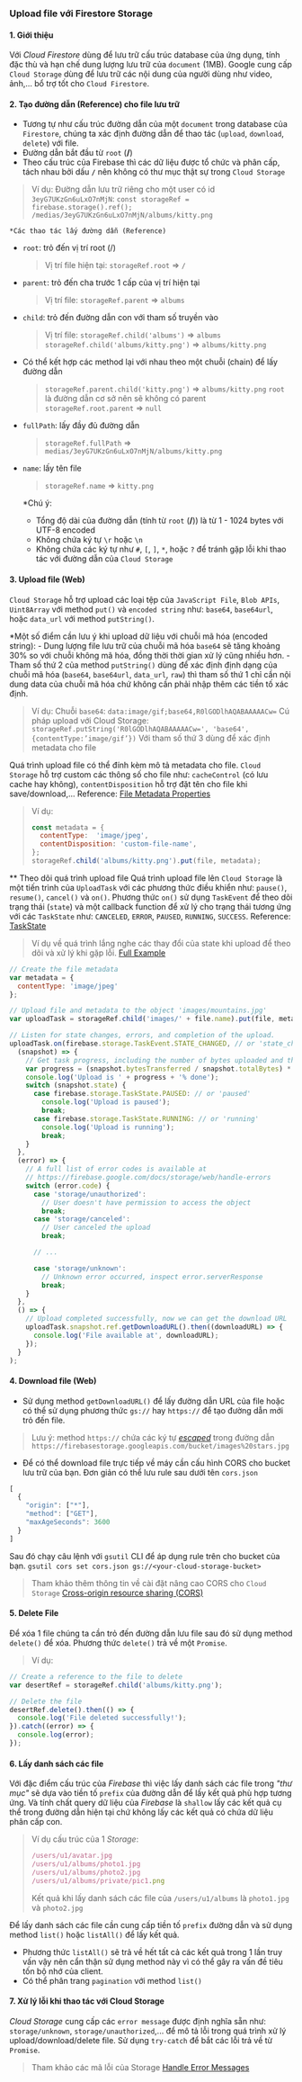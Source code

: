 ﻿### Upload file với Firestore Storage
#### 1. Giới thiệu
Với *Cloud Firestore* dùng để lưu trữ cấu trúc database của ứng dụng, tính đặc thù và hạn chế dung lượng lưu trữ của `document` (1MB). Google cung cấp `Cloud Storage` dùng để lưu trữ các nội dung của người dùng như video, ảnh,... bổ  trợ tốt cho `Cloud Firestore`.

#### 2. Tạo đường dẫn (Reference) cho file lưu trữ
- Tương tự như cấu trúc đường dẫn của một `document` trong database của `Firestore`, chúng ta xác định đường dẫn để thao tác (`upload`, `download`, `delete`) với file.
- Đường dẫn bắt đầu từ `root` (**/**)
- Theo cấu trúc của Firebase thì các dữ liệu được tổ chức và phân cấp, tách nhau bởi dấu **`/`** nên không có thư mục thật sự trong `Cloud Storage`
> Ví dụ: Đường dẫn lưu trữ riêng cho một user có id `3eyG7UKzGn6uLxO7nMjN`:
> `const storageRef = firebase.storage().ref();`
> `/medias/3eyG7UKzGn6uLxO7nMjN/albums/kitty.png`

	*Các thao tác lấy đường dẫn (Reference)

- `root`: trỏ đến vị trí root (/)
	> Vị trí file hiện tại:
	> `storageRef.root` => `/`
- `parent`: trỏ đến cha trước 1 cấp của vị trí hiện tại
	> Vị trí file:
	> `storageRef.parent` => `albums`
- `child`: trỏ đến đường dẫn con với tham số truyền vào
	> Vị trí file:
	> `storageRef.child('albums')` => `albums`
	> `storageRef.child('albums/kitty.png')` => `albums/kitty.png`
- Có thể kết hợp các method lại với nhau theo một chuỗi (chain) để lấy đường dẫn
	> `storageRef.parent.child('kitty.png')` => `albums/kitty.png`
	> `root` là đường dẫn cơ sở nên sẽ không có parent
	> `storageRef.root.parent` => `null`
- `fullPath`: lấy đầy đủ đường dẫn
	> `storageRef.fullPath` => `medias/3eyG7UKzGn6uLxO7nMjN/albums/kitty.png`
- `name`: lấy tên file
	> `storageRef.name` => `kitty.png`

	*Chú ý:
	+ Tổng độ dài của đường dẫn (tính từ `root` (**/**)) là từ 1 - 1024 bytes với UTF-8 encoded
	+ Không chứa ký tự `\r` hoặc `\n`
	+ Không chứa các ký tự như `#`, `[`, `]`, `*`, hoặc `?` để tránh gặp lỗi khi thao tác với đường dẫn của `Cloud Storage`

#### 3. Upload file (Web)
`Cloud Storage` hỗ trợ upload các loại tệp của `JavaScript File`, `Blob APIs`, `Uint8Array` với method `put()` và `encoded string` như: `base64`, `base64url`, hoặc `data_url` với method `putString()`.
	

*Một số điểm cần lưu ý khi upload dữ liệu với chuỗi mã hóa (encoded string):
	- Dung lượng file lưu trữ của chuỗi mã hóa `base64` sẽ tăng khoảng 30% so với chuỗi không mã hóa, đồng thời thời gian xử lý cũng nhiều hơn.
	- Tham số thứ 2 của method `putString()` dùng để xác định định dạng của chuỗi mã hóa (`base64`, `base64url`, `data_url`, `raw`) thì tham số thứ 1 chỉ cần nội dung data của chuỗi mã hóa chứ không cần phải nhập thêm các tiền tố xác định.
> Ví dụ:
> Chuỗi `base64`: `data:image/gif;base64,R0lGODlhAQABAAAAACw=`
> Cú pháp upload với Cloud Storage:
> `storageRef.putString('R0lGODlhAQABAAAAACw=', 'base64', {contentType:’image/gif’})`
> Với tham số thứ 3 dùng để xác định metadata cho file

Quá trình upload file có thể đính kèm mô tả metadata cho file. `Cloud Storage` hỗ trợ custom các thông số cho file như: `cacheControl` (có lưu cache hay không), `contentDisposition` hỗ trợ đặt tên cho file khi save/download,...
	Reference: [File Metadata Properties](https://firebase.google.com/docs/storage/web/file-metadata#file_metadata_properties)

> Ví dụ:
> ```javascript
> const metadata = {
>   contentType:  'image/jpeg',
>   contentDisposition: 'custom-file-name',
> };
> storageRef.child('albums/kitty.png').put(file, metadata);
> ```

** Theo dõi quá trình upload file
Quá trình upload file lên `Cloud Storage` là một tiến trình của `UploadTask` với các phương thức điều khiển như: `pause()`, `resume()`, `cancel()` và `on()`.
Phương thức `on()` sử dụng `TaskEvent` để theo dõi trạng thái (`state`) và một callback function để xử lý cho trạng thái tương ứng với các `TaskState` như: `CANCELED`, `ERROR`, `PAUSED`, `RUNNING`, `SUCCESS`.
	Reference: [TaskState](https://firebase.google.com/docs/reference/js/firebase.storage#taskstate_1)
	
> Ví dụ về quá trình lắng nghe các thay đổi của state khi upload để theo dõi và xử lý khi gặp lỗi. 
> [Full Example](https://firebase.google.com/docs/storage/web/upload-files#full_example)

```javascript
// Create the file metadata
var metadata = {
  contentType: 'image/jpeg'
};

// Upload file and metadata to the object 'images/mountains.jpg'
var uploadTask = storageRef.child('images/' + file.name).put(file, metadata);

// Listen for state changes, errors, and completion of the upload.
uploadTask.on(firebase.storage.TaskEvent.STATE_CHANGED, // or 'state_changed'
  (snapshot) => {
    // Get task progress, including the number of bytes uploaded and the total number of bytes to be uploaded
    var progress = (snapshot.bytesTransferred / snapshot.totalBytes) * 100;
    console.log('Upload is ' + progress + '% done');
    switch (snapshot.state) {
      case firebase.storage.TaskState.PAUSED: // or 'paused'
        console.log('Upload is paused');
        break;
      case firebase.storage.TaskState.RUNNING: // or 'running'
        console.log('Upload is running');
        break;
    }
  }, 
  (error) => {
    // A full list of error codes is available at
    // https://firebase.google.com/docs/storage/web/handle-errors
    switch (error.code) {
      case 'storage/unauthorized':
        // User doesn't have permission to access the object
        break;
      case 'storage/canceled':
        // User canceled the upload
        break;

      // ...

      case 'storage/unknown':
        // Unknown error occurred, inspect error.serverResponse
        break;
    }
  }, 
  () => {
    // Upload completed successfully, now we can get the download URL
    uploadTask.snapshot.ref.getDownloadURL().then((downloadURL) => {
      console.log('File available at', downloadURL);
    });
  }
);
```


#### 4. Download file (Web)
- Sử dụng method `getDownloadURL()` để lấy đường dẫn URL của file hoặc có thể sử dụng phương thức `gs://` hay `https://` để tạo đường dẫn mới trỏ đến file.
> Lưu ý:
> method `https://` chứa các ký tự *[escaped](https://docs.microfocus.com/OMi/10.62/Content/OMi/ExtGuide/ExtApps/URL_encoding.htm)* trong đường dẫn
> `https://firebasestorage.googleapis.com/bucket/images%20stars.jpg`

- Để có thể download file trực tiếp về máy cần cấu hình CORS cho bucket lưu trữ của bạn. Đơn giản có thể lưu rule sau dưới tên `cors.json`
```javascript
[
  {
    "origin": ["*"],
    "method": ["GET"],
    "maxAgeSeconds": 3600
  }
]
```
Sau đó chạy câu lệnh với `gsutil` CLI để áp dụng rule trên cho bucket của bạn.
```gsutil cors set cors.json gs://<your-cloud-storage-bucket>```

> Tham khảo thêm thông tin về cài đặt nâng cao CORS cho `Cloud Storage` [Cross-origin resource sharing (CORS)](https://cloud.google.com/storage/docs/cross-origin)

#### 5. Delete File

Để xóa 1 file chúng ta cần trỏ đến đường dẫn lưu file sau đó sử dụng method `delete()` để xóa. Phương thức `delete()` trả về một `Promise`.

> Ví dụ:
```javascript
// Create a reference to the file to delete
var desertRef = storageRef.child('albums/kitty.png');

// Delete the file
desertRef.delete().then(() => {
  console.log('File deleted successfully!');
}).catch((error) => {
  console.log(error);
});
```

#### 6. Lấy danh sách các file

Với đặc điểm cấu trúc của *Firebase* thì việc lấy danh sách các file trong *"thư mục"* sẽ dựa vào tiền tố `prefix` của đường dẫn để lấy kết quả phù hợp tương ứng. Và tính chất query dữ liệu của *Firebase* là `shallow` lấy các kết quả cụ thể trong đường dẫn hiện tại chứ không lấy các kết quả có chứa dữ liệu phân cấp con.
> Ví dụ cấu trúc của 1 *Storage*:
> ```javascript
> /users/u1/avatar.jpg
> /users/u1/albums/photo1.jpg
> /users/u1/albums/photo2.jpg
> /users/u1/albums/private/pic1.png
> ```
> Kết quả khi lấy danh sách các file của `/users/u1/albums` là  `photo1.jpg` và `photo2.jpg`

Để lấy danh sách các file cần cung cấp tiền tố `prefix` đường dẫn và sử dụng method `list()` hoặc `listAll()` để lấy kết quả.
- Phương thức `listAll()` sẽ trả về hết tất cả các kết quả trong 1 lần truy vấn vậy nên cẩn thận sử dụng method này vì có thể gây ra vấn đề tiêu tốn bộ nhớ của client.
- Có thể phân trang `pagination` với method `list()`

#### 7. Xử lý lỗi khi thao tác với Cloud Storage
*Cloud Storage* cung cấp các `error message` được định nghĩa sẵn như: `storage/unknown`, `storage/unauthorized`,... để mô tả lỗi trong quá trình xử lý upload/download/delete file. Sử dụng `try-catch` để bắt các lỗi trả về từ `Promise`.
> Tham khảo các mã lỗi của Storage [Handle Error Messages](https://firebase.google.com/docs/storage/web/handle-errors#handle_error_messages)



